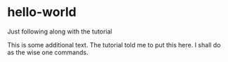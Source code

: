 # hello-world
Just following along with the tutorial

This is some additional text. The tutorial told me to put this here. I shall do as the wise one commands.
